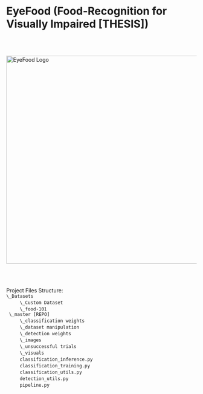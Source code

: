 # EyeFood (Food-Recognition for Visually Impaired [THESIS])

<!--![alt text](https://github.com/KarimIbrahim11/Food-Recognition/blob/main/logo.png?raw=true "Title")-->
<br/><br/>
<div align="left">
  <img src="https://github.com/KarimIbrahim11/Food-Recognition/blob/main/logo.png" width="550" title="EyeFood Logo">
</div>

<br/><br/>

Project Files Structure:<br/>
`\_Datasets`<br/>
 &nbsp; &nbsp; &nbsp; &nbsp; &nbsp;`\_Custom Dataset`<br/>
 &nbsp; &nbsp; &nbsp; &nbsp; &nbsp;`\_food-101`<br/>`
\_master [REPO]`<br/>
 &nbsp; &nbsp; &nbsp; &nbsp; &nbsp;`\_classification weights`<br/>
 &nbsp; &nbsp; &nbsp; &nbsp; &nbsp;`\_dataset manipulation`<br/>
 &nbsp; &nbsp; &nbsp; &nbsp; &nbsp;`\_detection weights`<br/>
 &nbsp; &nbsp; &nbsp; &nbsp; &nbsp;`\_images`<br/>
 &nbsp; &nbsp; &nbsp; &nbsp; &nbsp;`\_unsuccessful trials`<br/>
 &nbsp; &nbsp; &nbsp; &nbsp; &nbsp;`\_visuals`<br/>
 &nbsp; &nbsp; &nbsp; &nbsp; &nbsp;`classification_inference.py`<br/>
 &nbsp; &nbsp; &nbsp; &nbsp; &nbsp;`classification_training.py`<br/>
 &nbsp; &nbsp; &nbsp; &nbsp; &nbsp;`classification_utils.py`<br/>
 &nbsp; &nbsp; &nbsp; &nbsp; &nbsp;`detection_utils.py`<br/>
 &nbsp; &nbsp; &nbsp; &nbsp; &nbsp;`pipeline.py` 
